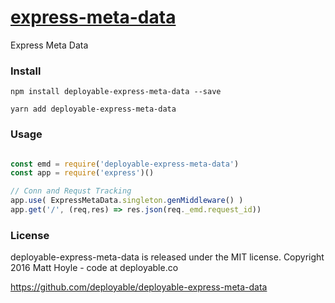 # [express-meta-data](https://github.com/deployable/node-deployable-express-meta-data)

Express Meta Data

### Install
 
    npm install deployable-express-meta-data --save

    yarn add deployable-express-meta-data

### Usage

```javascript

const emd = require('deployable-express-meta-data')
const app = require('express')()

// Conn and Requst Tracking
app.use( ExpressMetaData.singleton.genMiddleware() )
app.get('/', (req,res) => res.json(req._emd.request_id))

```

### License

deployable-express-meta-data is released under the MIT license.
Copyright 2016 Matt Hoyle - code at deployable.co

https://github.com/deployable/deployable-express-meta-data

